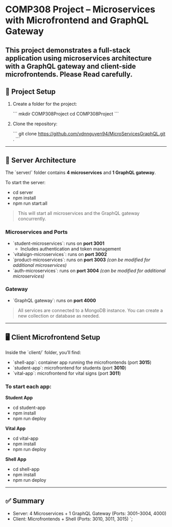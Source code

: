 # COMP308 Project – Microservices with Microfrontend and GraphQL Gateway

This project demonstrates a full-stack application using microservices architecture with a GraphQL gateway and client-side microfrontends.
Please Read carefully.
---

## 📁 Project Setup

1. Create a folder for the project:

    \`\`\`
    mkdir COMP308Project
    cd COMP308Project
    \`\`\`

2. Clone the repository:

    \`\`\`
    git clone https://github.com/vdnnguyen94/MicroServicesGraphQL.git .
    \`\`\`

---

## 🚀 Server Architecture

The \`server/\` folder contains **4 microservices** and **1 GraphQL gateway**.

To start the server:


- cd server
- npm install
- npm run start:all

> This will start all microservices and the GraphQL gateway concurrently.

### Microservices and Ports

- \`student-microservices\`: runs on **port 3001**  
    - Includes authentication and token management  
- \`vitalsign-microservices\`: runs on **port 3002**
- \`product-microservices\`: runs on **port 3003** *(can be modified for additional microservices)*
- \`auth-microservices\`: runs on **port 3004** *(can be modified for additional microservices)*

### Gateway

- \`GraphQL gateway\`: runs on **port 4000**

> All services are connected to a MongoDB instance. You can create a new collection or database as needed.

---

## 🖥️ Client Microfrontend Setup

Inside the \`client/\` folder, you’ll find:

- \`shell-app\`: container app running the microfrontends (port **3015**)
- \`student-app\`: microfrontend for students (port **3010**)
- \`vital-app\`: microfrontend for vital signs (port **3011**)

### To start each app:

**Student App**

- cd student-app
- npm install
- npm run deploy


**Vital App**

- cd vital-app
- npm install
- npm run deploy


**Shell App**

- cd shell-app
- npm install
- npm run deploy


---

## ✅ Summary

- Server: 4 Microservices + 1 GraphQL Gateway (Ports: 3001–3004, 4000)
- Client: Microfrontends + Shell (Ports: 3010, 3011, 3015)
`;
